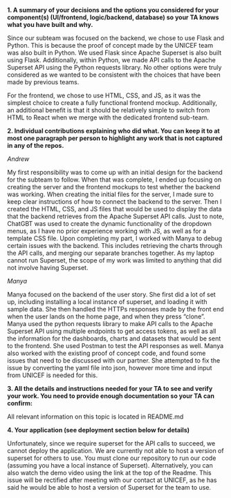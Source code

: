 **1. A summary of your decisions and the options you considered for your component(s) (UI/frontend, logic/backend, database) so your TA knows what you have built and why.**

Since our subteam was focused on the backend, we chose to use Flask and Python. This is because the proof of concept made by the UNICEF team was also built in Python. 
We used Flask since Apache Superset is also built using Flask. Additionally, within Python, we made API calls to the Apache Superset API using the Python requests library. 
No other options were truly considered as we wanted to be consistent with the choices that have been made by previous teams. 

For the frontend, we chose to use HTML, CSS, and JS, as it was the simplest choice to create a fully functional frontend mockup.
Additionally, an additional benefit is that it should be relatively simple to switch from HTML to React when we merge with the dedicated frontend sub-team.

**2. Individual contributions explaining who did what. You can keep it to at most one paragraph per person to highlight any work that is not captured in any of the repos.**

_Andrew_

My first responsibility was to come up with an initial design for the backend for the subteam to follow. When that was complete, I ended up focusing on creating 
the server and the frontend mockups to test whether the backend was working. When creating the initial files for the server, I made sure to keep clear instructions 
of how to connect the backend to the server. Then I created the HTML, CSS, and JS files that would be used to display the data that the backend retrieves from the 
Apache Superset API calls. Just to note, ChatGBT was used to create the dynamic functionality of the dropdown menus, as I have no prior experience working with JS, 
as well as for a template CSS file. Upon completing my part, I worked with Manya to debug certain issues with the backend. This includes retrieving the charts through 
the API calls, and merging our separate branches together. As my laptop cannot run Superset, the scope of my work was limited to anything that did not involve having Superset.

_Manya_

Manya focused on the backend of the user story. She first did a lot of set up, including installing a local instance of superset, and loading it with sample data. She then 
handled the HTTPs responses made by the front end when the user lands on the home page, and when they press “clone”. Manya used the python requests library to make API calls 
to the Apache Superset API using multiple endpoints to get access tokens, as well as all the information for the dashboards, charts and datasets that would be sent to the 
frontend. She used Postman to test the API responses as well. Manya also worked with the existing proof of concept code, and found some issues that need to be discussed with 
our partner. She attempted to fix the issue by converting the yaml file into json, however more time and input from UNICEF is needed for this. 

**3. All the details and instructions needed for your TA to see and verify your work. You need to provide enough documentation so your TA can confirm:**

All relevant information on this topic is located in README.md

**4. Your application (see deployment section below for details)**

Unfortunately, since we require superset for the API calls to succeed, we cannot deploy the application. We are currently not able to host a version of superset for others to use.
You must clone our repository to run our code (assuming you have a local instance of Superset). Alternatively, you can also watch the demo video using the link at the top of the Readme.
This issue will be rectified after meeting with our contact at UNICEF, as he has said he would be able to host a version of Superset for the team to use.

